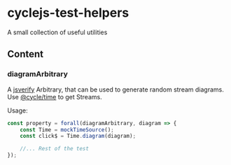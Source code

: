 # cyclejs-test-helpers
A small collection of useful utilities

## Content

### diagramArbitrary

A [jsverify](https://github.com/jsverify/jsverify) Arbitrary, that can be used to generate random stream diagrams. Use [@cycle/time](https://github.com/cyclejs/time) to get Streams.

Usage:
```typescript
const property = forall(diagramArbitrary, diagram => {
    const Time = mockTimeSource();
    const click$ = Time.diagram(diagram);

    //... Rest of the test
});
```
